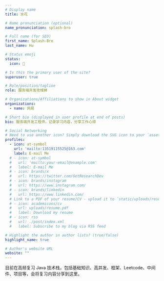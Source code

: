 ```yaml
---
# Display name
title: 水花

# Name pronunciation (optional)
name_pronunciation: splash-bro

# Full name (for SEO)
first_name: Splash-Bro
last_name: Hu

# Status emoji
status:
  icon: 🎈

# Is this the primary user of the site?
superuser: true

# Role/position/tagline
role: 服务端开发攻城狮

# Organizations/Affiliations to show in About widget
organizations:
  - name: 网易

# Short bio (displayed in user profile at end of posts)
bio: 服务端开发工程师，记录学习内容，分享工作心得

# Social Networking
# Need to use another icon? Simply download the SVG icon to your `assets/media/icons/` folder.
profiles:
  - icon: at-symbol
    url: 'mailto:13519115525@163.com'
    label: E-mail Me
  # - icon: at-symbol
  #   url: 'mailto:your-email@example.com'
  #   label: E-mail Me
  # - icon: brands/x
  #   url: https://twitter.com/GetResearchDev
  # - icon: brands/instagram
  #   url: https://www.instagram.com/
  # - icon: brands/linkedin
  #   url: https://www.linkedin.com/
  # Link to a PDF of your resume/CV - upload it to `static/uploads/resume.pdf`
  # - icon: academicons/cv
  #   url: uploads/resume.pdf
  #   label: Download my resume
  # - icon: rss
  #   url: ./post/index.xml
  #   label: Subscribe to my blog via RSS feed

# Highlight the author in author lists? (true/false)
highlight_name: true

# Author's website URL
website: ""
---
```


<!-- Chien Shiung Wu is a professor of artificial intelligence at the Stanford AI Lab. Her research interests include
distributed robotics, mobile computing and programmable matter. She leads the Robotic Neurobiology group, which develops
self-reconfiguring robots, systems of self-organizing robots, and mobile sensor networks. -->

目前在高频复习 Java 技术栈，包括基础知识、高并发、框架、Leetcode、中间件、项目等，会将复习内容分享到这里。